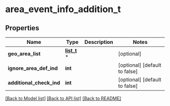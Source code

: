 # area_event_info_addition_t

## Properties
Name | Type | Description | Notes
------------ | ------------- | ------------- | -------------
**geo_area_list** | [**list_t**](geographic_area.md) \* |  | [optional] 
**ignore_area_def_ind** | **int** |  | [optional] [default to false]
**additional_check_ind** | **int** |  | [optional] [default to false]

[[Back to Model list]](../README.md#documentation-for-models) [[Back to API list]](../README.md#documentation-for-api-endpoints) [[Back to README]](../README.md)


